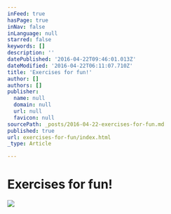 ```yaml
---
inFeed: true
hasPage: true
inNav: false
inLanguage: null
starred: false
keywords: []
description: ''
datePublished: '2016-04-22T09:46:01.013Z'
dateModified: '2016-04-22T06:11:07.710Z'
title: 'Exercises for fun!'
author: []
authors: []
publisher:
  name: null
  domain: null
  url: null
  favicon: null
sourcePath: _posts/2016-04-22-exercises-for-fun.md
published: true
url: exercises-for-fun/index.html
_type: Article

---
```

# Exercises for fun!
![](https://the-grid-user-content.s3-us-west-2.amazonaws.com/58d58203-2b9d-417f-a4f2-5251e0560344.jpg)
